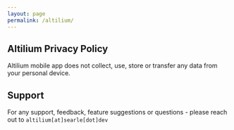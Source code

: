 ```yaml
---
layout: page
permalink: /altilium/
---
```


## Altilium Privacy Policy

Altilium mobile app does not collect, use, store or transfer any data from your personal device.

## Support

For any support, feedback, feature suggestions or questions - please reach out to `altilium[at]searle[dot]dev`
